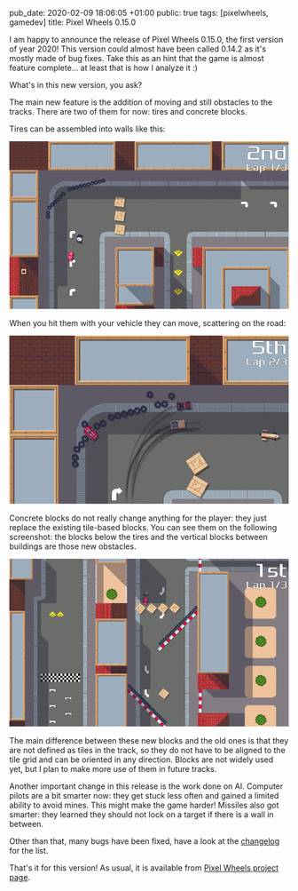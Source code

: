 pub_date: 2020-02-09 18:06:05 +01:00
public: true
tags: [pixelwheels, gamedev]
title: Pixel Wheels 0.15.0

I am happy to announce the release of Pixel Wheels 0.15.0, the first version of year 2020! This version could almost have been called 0.14.2 as it's mostly made of bug fixes. Take this as an hint that the game is almost feature complete... at least that is how I analyze it :)

What's in this new version, you ask?

<!-- break -->

The main new feature is the addition of moving and still obstacles to the tracks. There are two of them for now: tires and concrete blocks.

Tires can be assembled into walls like this:

![tire wall](tire-wall.png)

When you hit them with your vehicle they can move, scattering on the road:

![Hitting the tire wall](hitting-tire-wall.png)

Concrete blocks do not really change anything for the player: they just replace the existing tile-based blocks. You can see them on the following screenshot: the blocks below the tires and the vertical blocks between buildings are those new obstacles.

![Blocks](blocks.png)

The main difference between these new blocks and the old ones is that they are not defined as tiles in the track, so they do not have to be aligned to the tile grid and can be oriented in any direction. Blocks are not widely used yet, but I plan to make more use of them in future tracks.

Another important change in this release is the work done on AI. Computer pilots are a bit smarter now: they get stuck less often and gained a limited ability to avoid mines. This might make the game harder! Missiles also  got smarter: they learned they should not lock on a target if there is a wall in between.

Other than that, many bugs have been fixed, have a look at the [changelog][] for the list.

That's it for this version! As usual, it is available from [Pixel Wheels project page](/projects/pixelwheels).

[changelog]: https://github.com/agateau/pixelwheels/blob/0.15.0/CHANGELOG.md
